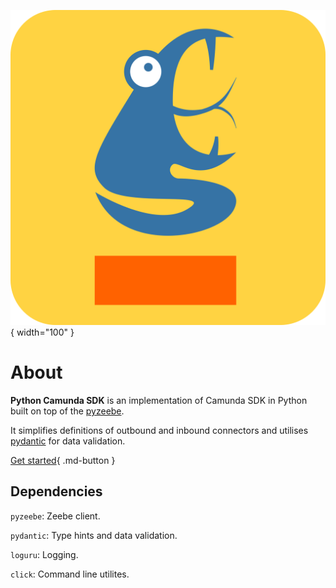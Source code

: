  ![Pycam logo](img/pycam.svg){ width="100" }
# About

**Python Camunda SDK** is an implementation of Camunda SDK in Python built on top of the [pyzeebe](https://github.com/camunda-community-hub/pyzeebe).

It simplifies definitions of outbound and inbound connectors and utilises [pydantic](https://pydantic.dev/) for data validation.

[Get started](quick_start){ .md-button }

## Dependencies

`pyzeebe`: Zeebe client.

`pydantic`: Type hints and data validation.

`loguru`: Logging.

`click`: Command line utilites.